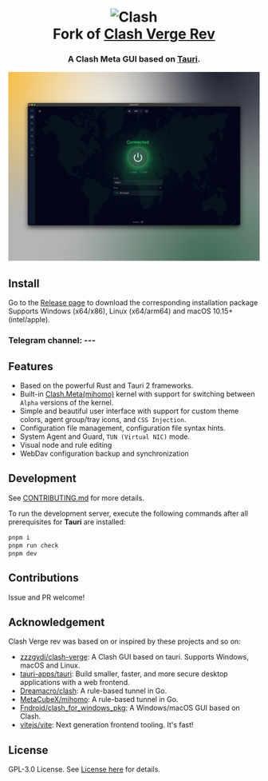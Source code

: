 <h1 align="center">
  <img src="./src-tauri/icons/icon.png" alt="Clash" width="128" />
  <br>
  Fork of <a href="https://github.com/clash-verge-rev/clash-verge-rev">Clash Verge Rev</a>
  <br>
</h1>

<h3 align="center">
A Clash Meta GUI based on <a href="https://github.com/tauri-apps/tauri">Tauri</a>.
</h3>

![Preview](./docs/preview.png)

## Install

Go to the [Release page](https://github.com/coolcoala/clash-verge-rev-lite/releases) to download the corresponding installation package<br>
Supports Windows (x64/x86), Linux (x64/arm64) and macOS 10.15+ (intel/apple).

### Telegram channel: ---

## Features

- Based on the powerful Rust and Tauri 2 frameworks.
- Built-in [Clash.Meta(mihomo)](https://github.com/MetaCubeX/mihomo) kernel with support for switching between `Alpha` versions of the kernel.
- Simple and beautiful user interface with support for custom theme colors, agent group/tray icons, and `CSS Injection`.
- Configuration file management, configuration file syntax hints.
- System Agent and Guard, `TUN (Virtual NIC)` mode.
- Visual node and rule editing
- WebDav configuration backup and synchronization

## Development

See [CONTRIBUTING.md](./CONTRIBUTING.md) for more details.

To run the development server, execute the following commands after all prerequisites for **Tauri** are installed:

```shell
pnpm i
pnpm run check
pnpm dev
```

## Contributions

Issue and PR welcome!

## Acknowledgement

Clash Verge rev was based on or inspired by these projects and so on:

- [zzzgydi/clash-verge](https://github.com/zzzgydi/clash-verge): A Clash GUI based on tauri. Supports Windows, macOS and Linux.
- [tauri-apps/tauri](https://github.com/tauri-apps/tauri): Build smaller, faster, and more secure desktop applications with a web frontend.
- [Dreamacro/clash](https://github.com/Dreamacro/clash): A rule-based tunnel in Go.
- [MetaCubeX/mihomo](https://github.com/MetaCubeX/mihomo): A rule-based tunnel in Go.
- [Fndroid/clash_for_windows_pkg](https://github.com/Fndroid/clash_for_windows_pkg): A Windows/macOS GUI based on Clash.
- [vitejs/vite](https://github.com/vitejs/vite): Next generation frontend tooling. It's fast!

## License

GPL-3.0 License. See [License here](./LICENSE) for details.
